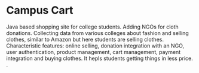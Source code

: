 # Campus Cart
Java based shopping site for college students.
Adding NGOs for cloth donations. 
Collecting data from various colleges about fashion and selling clothes, similar to Amazon but here students are selling clothes.
Characteristic features: online selling, donation integration with an NGO, user authentication, product management, cart management, payment integration and buying clothes.
It hepls students getting things in less price.
.
